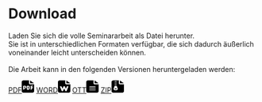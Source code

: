 <h1>Download</h1>

Laden Sie sich die volle Seminararbeit als Datei herunter.  
Sie ist in unterschiedlichen Formaten verfügbar, die sich dadurch äußerlich voneinander leicht unterscheiden können.  
<br>
Die Arbeit kann in den folgenden Versionen heruntergeladen werden:

<div id="download-section">
<a href="/assets/download/content.pdf" download="seminararbeit.pdf">PDF<img src="/assets/icons/pdf.svg" width="25" height="25" alt></a>
<a href="/assets/download/content.docx" download="seminararbeit.docx">WORD<img src="/assets/icons/word.svg" width="25" height="25" alt></a>
<a href="/assets/download/content.ott" download="seminararbeit.ott">OTT<img src="/assets/icons/ott.svg" width="25" height="25" alt></a>
<a href="/assets/download/content.zip" download="seminararbeit.zip">ZIP<img src="/assets/icons/zip.svg" width="25" height="25" alt></a>
</div>
